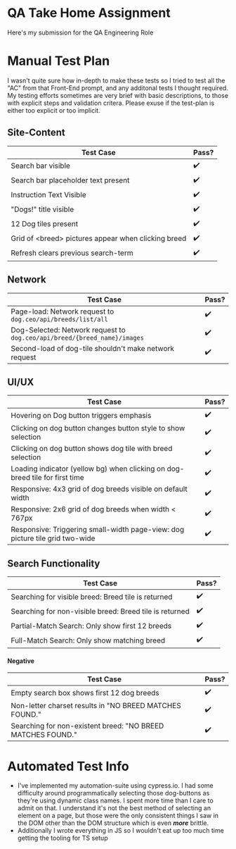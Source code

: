# QA Take Home Assignment

Here's my submission for the QA Engineering Role

# Manual Test Plan

I wasn't quite sure how in-depth to make these tests so I tried to test all the "AC" from that Front-End prompt, and any additonal tests I thought required. My testing efforts sometimes are very brief with basic descriptions, to those with explicit steps and validation critera. Please exuse if the test-plan is either too explicit or too implicit. 

## Site-Content

|Test Case|Pass?|
|---------|-----|
|Search bar visible|:heavy_check_mark:|
|Search bar placeholder text present|:heavy_check_mark:|
|Instruction Text Visible|:heavy_check_mark:|
|"Dogs!" title visible|:heavy_check_mark:|
|12 Dog tiles present|:heavy_check_mark:|  
|Grid of \<breed\> pictures appear when clicking breed|:heavy_check_mark:|      
|Refresh clears previous search-term|:heavy_check_mark:|                                                                                                                                      |  | | 

## Network

|Test Case|Pass?|
|---------|-----|
|Page-load: Network request to `dog.ceo/api/breeds/list/all`|:heavy_check_mark:|
|Dog-Selected: Network request to `dog.ceo/api/breed/{breed_name}/images`|:heavy_check_mark:|
|Second-load of dog-tile shouldn't make network request|:heavy_check_mark:|



## UI/UX
|Test Case|Pass?|
|---------|-----|
|Hovering on Dog button triggers emphasis|:heavy_check_mark:|      
|Clicking on dog button changes button style to show selection|:heavy_check_mark:|      
|Clicking on dog button shows dog tile with breed selection|:heavy_check_mark:|   
|Loading indicator (yellow bg) when clicking on dog-breed tile for first time|:heavy_check_mark:|      
|Responsive: 4x3 grid of dog breeds visible on default width|:heavy_check_mark:|       
|Responsive: 2x6 grid of dog breeds when width < 767px  |:heavy_check_mark:|    
|Responsive: Triggering small-width page-view: dog picture tile grid two-wide|:heavy_check_mark:|      

## Search Functionality
|Test Case|Pass?|
|---------|-----|
|Searching for visible breed: Breed tile is returned|:heavy_check_mark:|
|Searching for non-visible breed: Breed tile is returned|:heavy_check_mark:|
|Partial-Match Search: Only show first 12 breeds|:heavy_check_mark:|
|Full-Match Search: Only show matching breed|:heavy_check_mark:|

#### Negative
|Test Case|Pass?|
|---------|-----|
|Empty search box shows first 12 dog breeds| :heavy_check_mark:| 
|Non-letter charset results in "NO BREED MATCHES FOUND."|:heavy_check_mark:|
|Searching for non-existent breed: "NO BREED MATCHES FOUND."|:heavy_check_mark:|


# Automated Test Info

 - I've implemented my automation-suite using cypress.io. I had some difficulty around programmatically selecting those dog-buttons as they're using dynamic class names. I spent more time than I care to admit on that. I understand it's not the best method of selecting an element on a page, but those were the only consistent things I saw in the DOM other than the DOM structure which is even ***more*** brittle. 
 - Additionally I wrote everything in JS so I wouldn't eat up too much time getting the tooling for TS setup